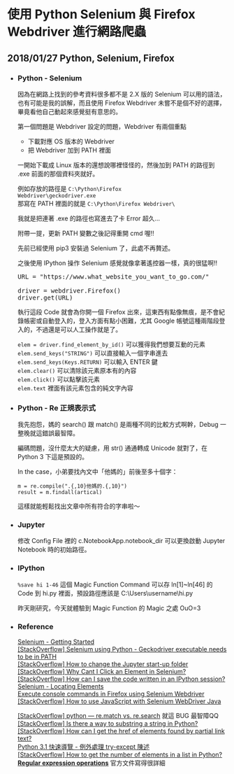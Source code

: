 # 使用 Python Selenium 與 Firefox Webdriver 進行網路爬蟲
## 2018/01/27 Python, Selenium, Firefox

+ ### Python - Selenium  
  因為在網路上找到的參考資料很多都不是 2.X 版的 Selenium 可以用的語法，也有可能是我的誤解，而且使用 Firefox Webdriver 未嘗不是個不好的選擇，畢竟看他自己動起來感覺挺有意思的。

  第一個問題是 Webdriver 設定的問題，Webdriver 有兩個重點
  + 下載對應 OS 版本的 Webdriver
  + 把 Webdriver 加到 PATH 裡面  

  一開始下載成 Linux 版本的還想說哪裡怪怪的，然後加到 PATH 的路徑到 .exe 前面的那個資料夾就好。

  例如存放的路徑是 <code>C:\Python\Firefox Webdriver\geckodriver.exe</code>  
  那寫在 PATH 裡面的就是 <code>C:\Python\Firefox Webdriver\\</code>

  我就是把連著 .exe 的路徑也寫進去了卡 Error 超久...

  附帶一提，更新 PATH 變數之後記得重開 cmd 喔!!

  先前已經使用 pip3 安裝過 Selenium 了，此處不再贅述。

  之後使用 IPython 操作 Selenium 感覺就像拿著遙控器一樣，真的很猛啊!!
  <pre>
  URL = "https://www.what_website_you_want_to_go.com/"
  
  driver = webdriver.Firefox()
  driver.get(URL)
  </pre>

  執行這段 Code 就會為你開一個 Firefox 出來，這東西有點像無痕，是不會紀錄帳密或自動登入的，登入方面有點小困難，尤其 Google 帳號這種兩階段登入的，不過還是可以人工操作就是了。

  <code>elem = driver.find_element_by_id()</code> 可以獲得我們想要互動的元素  
  <code>elem.send_keys("STRING")</code> 可以直接輸入一個字串進去  
  <code>elem.send_keys(Keys.RETURN)</code> 可以輸入 ENTER 鍵  
  <code>elem.clear()</code> 可以清除該元素原本有的內容  
  <code>elem.click()</code> 可以點擊該元素  
  <code>elem.text</code> 裡面有該元素包含的純文字內容

+ ### Python - Re 正規表示式
  
  我先抱怨，媽的 search() 跟 match() 是兩種不同的比較方式啊幹，Debug 一整晚就這錯誤最智障。

  編碼問題，沒什麼太大的疑慮，用 str() 通通轉成 Unicode 就對了，在 Python 3 下這是預設的。

  In the case，小弟要找內文中「他媽的」前後至多十個字：
  <pre><code>m = re.compile(".{,10}他媽的.{,10}")
  result = m.findall(artical)</code></pre>

  這樣就能輕鬆找出文章中所有符合的字串啦～

+ ### Jupyter  
  修改 Config File 裡的 c.NotebookApp.notebook_dir 可以更換啟動 Jupyter Notebook 時的初始路徑。

+ ### IPython  
  <code>%save hi 1-46</code> 這個 Magic Function Command 可以存 ln[1]~ln[46] 的 Code 到 hi.py 裡面，預設路徑應該是 C:\Users\username\hi.py

  昨天剛研究，今天就體驗到 Magic Function 的 Magic 之處 OuO=3

+ ### Reference  
  [Selenium - Getting Started](http://selenium-python.readthedocs.io/getting-started.html)  
  [[StackOverflow] Selenium using Python - Geckodriver executable needs to be in PATH](https://goo.gl/dkCbNs)  
  [[StackOverflow] How to change the Jupyter start-up folder](https://goo.gl/mWv7wk)  
  [[StackOverflow] Why Cant I Click an Element in Selenium?](https://goo.gl/vjU23g)  
  [[StackOverflow] How can I save the code written in an IPython session?](https://goo.gl/JTmEP5)  
  [Selenium - Locating Elements](http://selenium-python.readthedocs.io/locating-elements.html)  
  [Execute console commands in Firefox using Selenium Webdriver](https://goo.gl/dziQs5)  
  [[StackOverflow] How to use JavaScript with Selenium WebDriver Java](https://goo.gl/yHVCVC)  

  [[StackOverflow] python — re.match vs. re.search](https://goo.gl/CPXXVt) 就這 BUG 最智障QQ  
  [[StackOverflow] Is there a way to substring a string in Python?](https://goo.gl/jLKyT2)  
  [[StackOverflow] How can I get the href of elements found by partial link text?](https://goo.gl/Sv5x6Q)  
  [Python 3.1 快速導覽 - 例外處理 try-except 陳述](https://goo.gl/7kn1UZ)  
  [[StackOverflow] How to get the number of elements in a list in Python?](https://goo.gl/u2dgYw)  
  [**Regular expression operations**](https://docs.python.org/3/library/re.html) 官方文件寫得很詳細
